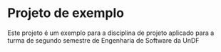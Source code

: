 # Projeto de exemplo

Este projeto é um exemplo para a disciplina de projeto aplicado para a turma de segundo semestre de Engenharia de Software da UnDF
